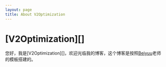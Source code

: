 ```yaml
---
layout: page
title: About V2Optimization
---
```

# [V2Optimization][]

您好，我是[V2Optimization][]，欢迎光临我的博客，这个博客是按照<a href="http://beiyuu.com" class="external" target="_blank">Beiyuu</a>老师的模板搭建的。